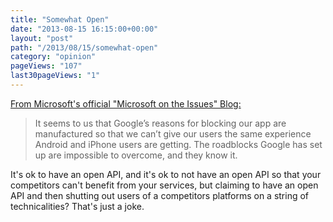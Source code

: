 ```yaml
---
title: "Somewhat Open"
date: "2013-08-15 16:15:00+00:00"
layout: "post"
path: "/2013/08/15/somewhat-open"
category: "opinion"
pageViews: "107"
last30pageViews: "1"
---
```


[From Microsoft's official "Microsoft on the Issues" Blog:][msftblog]

> It seems to us that Google’s reasons for blocking our app are manufactured so that we can’t give our users the same experience Android and iPhone users are getting. The roadblocks Google has set up are impossible to overcome, and they know it.

It's ok to have an open API, and it's ok to not have an open API so that your competitors can't benefit from your services, but claiming to have an open API and then shutting out users of a competitors platforms on a string of technicalities? That's just a joke.

[msftblog]: http://blogs.technet.com/b/microsoft_on_the_issues/archive/2013/08/15/the-limits-of-google-s-openness.aspx
